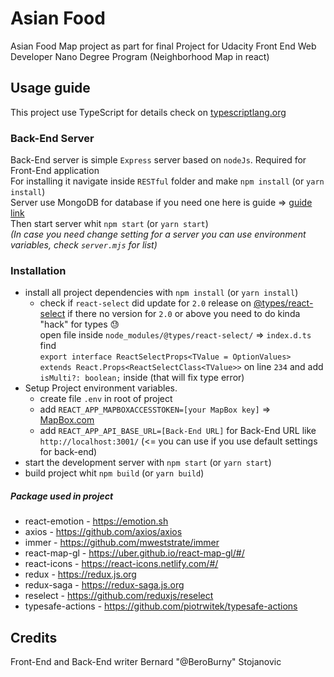 # Asian Food
Asian Food Map project as part for final Project for Udacity Front End Web Developer Nano Degree Program
(Neighborhood Map in react)

## Usage guide
This project use TypeScript for details check on [typescriptlang.org](https://www.typescriptlang.org)

### Back-End Server
Back-End server is simple `Express` server based on `nodeJs`. Required for Front-End application  
For installing it navigate inside `RESTful` folder and make `npm install` (or `yarn install`)  
Server use MongoDB for database if you need one here is guide => [guide link](https://docs.mongodb.com/manual/installation/)  
Then start server whit `npm start` (or `yarn start`)  
_(In case you need change setting for a server you can use environment variables, check `server.mjs` for list)_

### Installation
* install all project dependencies with `npm install` (or `yarn install`)
  * check if `react-select` did update for `2.0` release on [@types/react-select](https://www.npmjs.com/package/@types/react-select) if there no version for `2.0` or above you need to do kinda "hack" for types :sweat:  
  open file inside `node_modules/@types/react-select/` => `index.d.ts` find  
  `export interface ReactSelectProps<TValue = OptionValues> extends React.Props<ReactSelectClass<TValue>>`
  on line `234` and add `isMulti?: boolean;` inside (that will fix type error)
* Setup Project environment variables.
  * create file `.env` in root of project
  * add `REACT_APP_MAPBOXACCESSTOKEN=[your MapBox key]` => [MapBox.com](https://www.mapbox.com/maps/)
  * add `REACT_APP_API_BASE_URL=[Back-End URL]` for Back-End URL like `http://localhost:3001/` (<= you can use if you use default settings for back-end)
* start the development server with `npm start` (or `yarn start`)
* build project whit `npm build` (or `yarn build`)
  
  
##### Package used in project
* react-emotion - https://emotion.sh
* axios - https://github.com/axios/axios
* immer - https://github.com/mweststrate/immer
* react-map-gl - https://uber.github.io/react-map-gl/#/
* react-icons - https://react-icons.netlify.com/#/
* redux - https://redux.js.org
* redux-saga - https://redux-saga.js.org
* reselect - https://github.com/reduxjs/reselect
* typesafe-actions - https://github.com/piotrwitek/typesafe-actions

## Credits
Front-End and Back-End writer Bernard "@BeroBurny" Stojanovic
